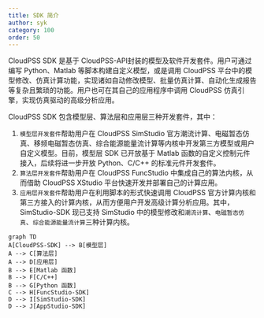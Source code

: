 ```yaml
---
title: SDK 简介
author: syk
category: 100
order: 50
---
```


CloudPSS SDK 是基于 CloudPSS-API封装的模型及软件开发套件。用户可通过编写 Python、Matlab 等脚本构建自定义模型，或是调用 CloudPSS 平台中的模型修改、仿真计算功能，实现诸如自动修改模型、批量仿真计算、自动化生成报告等复杂且繁琐的功能。用户也可在其自己的应用程序中调用 CloudPSS 仿真引擎，实现仿真驱动的高级分析应用。

CloudPSS SDK 包含模型层、算法层和应用层三种开发套件，其中：

1. `模型层开发套件`帮助用户在 CloudPSS SimStudio 官方潮流计算、电磁暂态仿真、移频电磁暂态仿真、综合能源能量流计算等内核中开发第三方模型或用户自定义模型。目前，模型层 SDK 已开放基于 Matlab 函数的自定义控制元件接入，后续将进一步开放 Python、C/C++ 的标准元件开发套件。
2. `算法层开发套件`帮助用户在 CloudPSS FuncStudio 中集成自己的算法内核，从而借助 CloudPSS XStudio 平台快速开发并部署自己的计算应用。
3. `应用层开发套件`帮助用户在利用脚本的形式快速调用 CloudPSS 官方计算内核和第三方接入的计算内核，从而方便用户开发高级计算分析应用。其中，SimStudio-SDK 现已支持 SimStudio 中的模型修改和`潮流计算`、`电磁暂态仿真`、`综合能源能量流计算`三种计算内核。

```mermaid
graph TD
A[CloudPSS-SDK] --> B[模型层]
A --> C[算法层]
A --> D[应用层]
B --> E[Matlab 函数]
B --> F[C/C++]
B --> G[Python 函数]
C --> H[FuncStudio-SDK]
D --> I[SimStudio-SDK]
D --> J[AppStudio-SDK]
```
          

